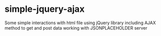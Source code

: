 # simple-jquery-ajax
Some simple interactions with html file using jQuery library including AJAX method to get and post data working with JSONPLACEHOLDER server
